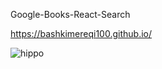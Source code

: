 Google-Books-React-Search

https://bashkimereqi100.github.io/

 ![hippo](https://user-images.githubusercontent.com/52802240/77485425-55f33b00-6dea-11ea-986c-17e9e4572261.gif)





